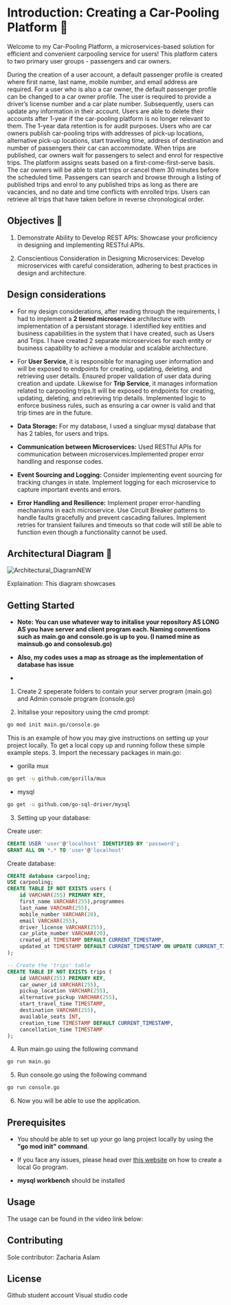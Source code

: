 # Introduction: Creating a Car-Pooling Platform 🚗
Welcome to my Car-Pooling Platform, a microservices-based solution for efficient and convenient carpooling service for users! This platform caters to two primary user groups - passengers and car owners. 

During the creation of a user account, a default passenger profile is created where first name, last name, mobile number, and email address are required. For a user who is also a car owner, the default passenger profile can be changed to a car owner profile. 
The user is required to provide a driver’s license number and a car plate number. Subsequently, users can update any information in their account. Users are able to delete their accounts after 1-year if the car-pooling platform is no longer relevant to them. The 1-year data retention is for audit purposes.
Users who are car owners publish car-pooling trips with addresses of pick-up locations, alternative pick-up locations, start traveling time, address of destination and number of passengers their car can accommodate. 
When trips are published, car owners wait for passengers to select and enrol for respective trips.
The platform assigns seats based on a first-come-first-serve basis. The car owners will be able to start trips or cancel them 30 minutes before the scheduled time. 
Passengers can search and browse through a listing of published trips and enrol to any published trips as long as there are vacancies, and no date and time conflicts with enrolled trips. 
Users can retrieve all trips that have taken before in reverse chronological order. 

## Objectives 🎯
1. Demonstrate Ability to Develop REST APIs: Showcase your proficiency in designing and implementing RESTful APIs.

2. Conscientious Consideration in Designing Microservices: Develop microservices with careful consideration, adhering to best practices in design and architecture.

## Design considerations

* For my design considerations,  after reading through the requirements, I had to implement a **2 tiered microservice** architecture with implementation of a persistant storage. I identified key entities and business capabilities in the system that I have created, such as Users and Trips. I have created 2 separate microservices for each entity or business capability to achieve a modular and scalable architecture.
  
* For **User Service**, it is responsible for managing user information and will be exposed to endpoints for creating, updating, deleting, and retrieving user details. Ensured proper validation of user data during creation and update. Likewise for **Trip Service**, it manages information related to carpooling trips.It will be exposed to endpoints for creating, updating, deleting, and retrieving trip details. Implemented logic to enforce business rules, such as ensuring a car owner is valid and that trip times are in the future.
  
* **Data Storage:** For my database, I used a singluar mysql database that has 2 tables, for users and trips.
  
* **Communication between Microservices:** Used RESTful APIs for communication between microservices.Implemented proper error handling and response codes.
  
* **Event Sourcing and Logging:** Consider implementing event sourcing for tracking changes in state. Implement logging for each microservice to capture important events and errors. 
  
* **Error Handling and Resilience:** Implement proper error-handling mechanisms in each microservice. Use Circuit Breaker patterns to handle faults gracefully and prevent cascading failures. Implement retries for transient failures and timeouts so that code will still be able to function even though a functionality cannot be used.


## Architectural Diagram 📐
![Architectural_DiagramNEW](https://github.com/Zachisastudent/ETI_Assignment-1/assets/92633277/fd38a1b3-9851-4ffa-8f56-87c15376cc51)

Explaination: This diagram showcases
<!-- GETTING STARTED -->
## Getting Started 
*  **Note: You can use whatever way to initalise your repository AS LONG AS you have server and client program each. Naming conventions such as main.go and console.go is up to you. (I named mine as mainsub.go and consolesub.go)**
* **Also, my codes uses a map as stroage as the implementation of database has issue**

* <br>

1. Create 2 speperate folders to contain your server program (main.go) and Admin console program (console.go)
  
2. Initalise your repository using the cmd prompt:
```sh
go mod init main.go/console.go
```
This is an example of how you may give instructions on setting up your project locally.
To get a local copy up and running follow these simple example steps.
3. Import the necessary packages in main.go:
* gorilla mux
```sh
go get -u github.com/gorilla/mux
```

* mysql
```sh
go get -u github.com/go-sql-driver/mysql
```

3. Setting up your database:
   
Create user:
```sql
CREATE USER 'user'@'localhost' IDENTIFIED BY 'password';
GRANT ALL ON *.* TO 'user'@'localhost'
```

Create database:
```sql
CREATE database carpooling;
USE carpooling;
CREATE TABLE IF NOT EXISTS users (
    id VARCHAR(255) PRIMARY KEY,
    first_name VARCHAR(255),programmes
    last_name VARCHAR(255),
    mobile_number VARCHAR(20),
    email VARCHAR(255),
    driver_license VARCHAR(255),
    car_plate_number VARCHAR(20),
    created_at TIMESTAMP DEFAULT CURRENT_TIMESTAMP,
    updated_at TIMESTAMP DEFAULT CURRENT_TIMESTAMP ON UPDATE CURRENT_TIMESTAMP
);

-- Create the 'trips' table
CREATE TABLE IF NOT EXISTS trips (
    id VARCHAR(255) PRIMARY KEY,
    car_owner_id VARCHAR(255),
    pickup_location VARCHAR(255),
    alternative_pickup VARCHAR(255),
    start_travel_time TIMESTAMP,
    destination VARCHAR(255),
    available_seats INT,
    creation_time TIMESTAMP DEFAULT CURRENT_TIMESTAMP,
    cancellation_time TIMESTAMP
);
```

4. Run main.go using the following command
```sh
go run main.go
```

5. Run console.go using the following command
```sh
go run console.go
```

6. Now you will be able to use the application.

## Prerequisites

* You should be able to set up your go lang project locally by using the **"go mod init" command**.

* If you face any issues, please head over [this website](https://go.dev/doc/tutorial/getting-started) on how to create a local Go program.

* **mysql workbench** should be installed


<!-- USAGE EXAMPLES -->
## Usage
The usage can be found in the video link below:


## Contributing

Sole contributor: Zacharia Aslam

## License
Github student account
Visual studio code

